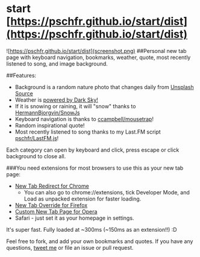 # start [https://pschfr.github.io/start/dist](https://pschfr.github.io/start/dist)
![https://pschfr.github.io/start/dist](screenshot.png)
##Personal new tab page with keyboard navigation, bookmarks, weather, quote, most recently listened to song, and image background.

##Features:
- Background is a random nature photo that changes daily from [Unsplash Source](https://source.unsplash.com/)
- Weather is [powered by Dark Sky!](https://darksky.net/poweredby/)
- If it is snowing or raining, it will "snow" thanks to [HermannBjorgvin/SnowJs](https://github.com/HermannBjorgvin/SnowJs)
- Keyboard navigation is thanks to [ccampbell/mousetrap](https://github.com/ccampbell/mousetrap)!
- Random inspirational quote!
- Most recently listened to song thanks to my Last.FM script [pschfr/LastFM.js](https://github.com/pschfr/LastFM.js)!

Each category can open by keyboard and click, press escape or click background to close all.

###You need extensions for most browsers to use this as your new tab page:
- [New Tab Redirect for Chrome](https://chrome.google.com/webstore/detail/new-tab-redirect/icpgjfneehieebagbmdbhnlpiopdcmna)
	- You can also go to chrome://extensions, tick Developer Mode, and Load as unpacked extension for faster loading.
- [New Tab Override for Firefox](https://addons.mozilla.org/en-US/firefox/addon/new-tab-override/)
- [Custom New Tab Page for Opera](https://addons.opera.com/en/extensions/details/custom-new-tab-page/)
- Safari - just set it as your homepage in settings.

It's super fast. Fully loaded at ~300ms (~150ms as an extension!!) :D

Feel free to fork, and add your own bookmarks and quotes. If you have any questions, [tweet me](http://twitter.com/pschfr) or file an issue or pull request.
